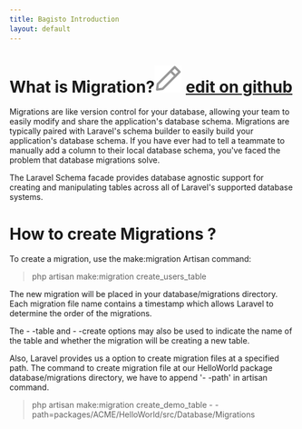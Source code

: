 ```yaml
---
title: Bagisto Introduction
layout: default
---
```


# What is Migration?<a id="what-is-migration"></a><span class="edit-github"><img src="/docs/assets/images/Icon-Pencil-Large.svg"/> <a class="nav-link" href="https://github.com/bagisto/bagisto-docs">edit on github</a></span>

Migrations are like version control for your database, allowing your team to easily modify and share the application's database schema. Migrations are typically paired with Laravel's schema builder to easily build your application's database schema. If you have ever had to tell a teammate to manually add a column to their local database schema, you've faced the problem that database migrations solve.

The Laravel Schema facade provides database agnostic support for creating and manipulating tables across all of Laravel's supported database systems.

# How to create Migrations ?<a id="create-migrations"></a>

To create a migration, use the make:migration Artisan command:

>php artisan make:migration create_users_table

The new migration will be placed in your database/migrations directory. Each migration file name contains a timestamp which allows Laravel to determine the order of the migrations.

The - -table and - -create options may also be used to indicate the name of the table and whether the migration will be creating a new table.

Also, Laravel provides us a option to create migration files at a specified path. The command to create migration file at our HelloWorld package database/migrations directory, we have to append '- -path' in artisan command.

> php artisan make:migration create_demo_table - -path=packages/ACME/HelloWorld/src/Database/Migrations